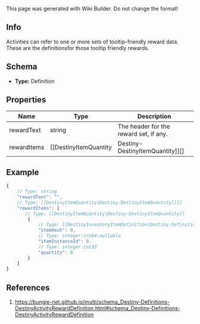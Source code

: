 <span class="wiki-builder">This page was generated with Wiki Builder. Do not change the format!</span>

## Info
Activities can refer to one or more sets of tooltip-friendly reward data.  These are the definitionsfor those tooltip friendly rewards.

## Schema
* **Type:** Definition

## Properties
Name | Type | Description
---- | ---- | -----------
rewardText | string | The header for the reward set, if any.
rewardItems | [[DestinyItemQuantity|Destiny-DestinyItemQuantity]][] | The &quot;Items provided&quot; in the reward.  This is almost always a pointer to a DestinyInventoryItemDefintionfor an item that you can't actually earn in-game, but that has name/description/icon information forthe vague concept of the rewards you will receive.  This is because the actual reward generation isnon-deterministic and extremely complicated, so the best the game can do is tell you what you'll getin vague terms.  And so too shall we. Interesting trivia: you actually *do* earn these items when you complete the activity.  They go into a single-slotbucket on your profile, which is how you see the pop-ups of these rewards when you complete an activity that matchthese &quot;dummy&quot; items.  You can even see them if you look at the last one you earned in yourprofile-level inventory through the BNet API!  Who said reading documentation is a waste of time?

## Example
```javascript
{
    // Type: string
    "rewardText": "",
    // Type: [[DestinyItemQuantity|Destiny-DestinyItemQuantity]][]
    "rewardItems": [
       // Type: [[DestinyItemQuantity|Destiny-DestinyItemQuantity]]
        {
            // Type: [[DestinyInventoryItemDefinition|Destiny-Definitions-DestinyInventoryItemDefinition]]:ManifestDefinition:integer:uint32
            "itemHash": 0,
            // Type: integer:int64:nullable
            "itemInstanceId": 0,
            // Type: integer:int32
            "quantity": 0
        }
    ]
}

```

## References
1. https://bungie-net.github.io/multi/schema_Destiny-Definitions-DestinyActivityRewardDefinition.html#schema_Destiny-Definitions-DestinyActivityRewardDefinition
